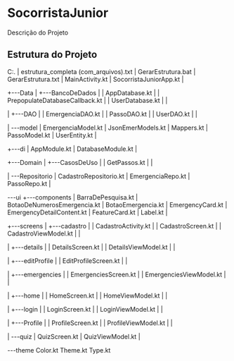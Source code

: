 # SocorristaJunior

Descrição do Projeto

## Estrutura do Projeto

C:. | estrutura_completa (com_arquivos).txt | GerarEstrutura.bat | GerarEstrutura.txt | MainActivity.kt | SocorristaJuniorApp.kt |

+---Data | +---BancoDeDados | | AppDatabase.kt | | PrepopulateDatabaseCallback.kt | | UserDatabase.kt | |

| +---DAO | | EmergenciaDAO.kt | | PassoDAO.kt | | UserDAO.kt | |

| ---model | EmergenciaModel.kt | JsonEmerModels.kt | Mappers.kt | PassoModel.kt | UserEntity.kt |

+---di | AppModule.kt | DatabaseModule.kt |

+---Domain | +---CasosDeUso | | GetPassos.kt | |

| ---Repositorio | CadastroRepositorio.kt | EmergenciaRepo.kt | PassoRepo.kt |

---ui +---components | BarraDePesquisa.kt | BotaoDeNumerosEmergencia.kt | BotaoEmergencia.kt | EmergencyCard.kt | EmergencyDetailContent.kt | FeatureCard.kt | Label.kt |

+---screens | +---cadastro | | CadastroActivity.kt | | CadastroScreen.kt | | CadastroViewModel.kt | |

| +---details | | DetailsScreen.kt | | DetailsViewModel.kt | |

| +---editProfile | | EditProfileScreen.kt | |

| +---emergencies | | EmergenciesScreen.kt | | EmergenciesViewModel.kt | |

| +---home | | HomeScreen.kt | | HomeViewModel.kt | |

| +---login | | LoginScreen.kt | | LoginViewModel.kt | |

| +---Profile | | ProfileScreen.kt | | ProfileViewModel.kt | |

| ---quiz | QuizScreen.kt | QuizViewModel.kt |

---theme Color.kt Theme.kt Type.kt
